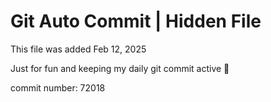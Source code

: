 # Git Auto Commit | Hidden File

This file was added Feb 12, 2025

Just for fun and keeping my daily git commit active 🤪

commit number: 72018
